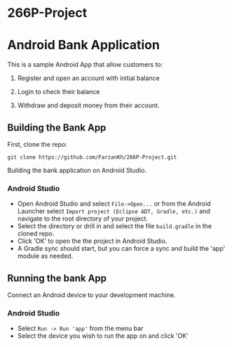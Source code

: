 # 266P-Project

Android Bank Application
=============================

This is a sample Android App that allow customers to:

1. Register and open an account with initial balance

2. Login to check their balance

3. Withdraw and deposit money from their account.


## Building the Bank App

First, clone the repo:

`git clone https://github.com/FarzanKh/266P-Project.git`

Building the bank application on Android Studio.

### Android Studio

* Open Android Studio and select `File->Open...` or from the Android Launcher select `Import project (Eclipse ADT, Gradle, etc.)` and navigate to the root directory of your project.
* Select the directory or drill in and select the file `build.gradle` in the cloned repo.
* Click 'OK' to open the the project in Android Studio.
* A Gradle sync should start, but you can force a sync and build the 'app' module as needed.

## Running the bank App

Connect an Android device to your development machine.

### Android Studio

* Select `Run -> Run 'app'` from the menu bar
* Select the device you wish to run the app on and click 'OK'
